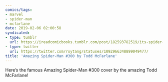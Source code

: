 ```yaml
---
comics/tags:
- marvel
- spider-man
- mcfarlane
date: 2019-02-06 02:00:58
syndicated:
- type: tumblr
  url: https://ireadcomicbooks.tumblr.com/post/182593782519/its-spider-man-week-on-ireadcomicbooks-heres
- type: twitter
  url: https://twitter.com/roytang/statuses/1092966348899049477/
title: 'Amazing Spider-Man #300 by Todd McFarlane'
---
```


Here’s the famous Amazing Spider-Man #300 cover by the amazing Todd McFarlane!
